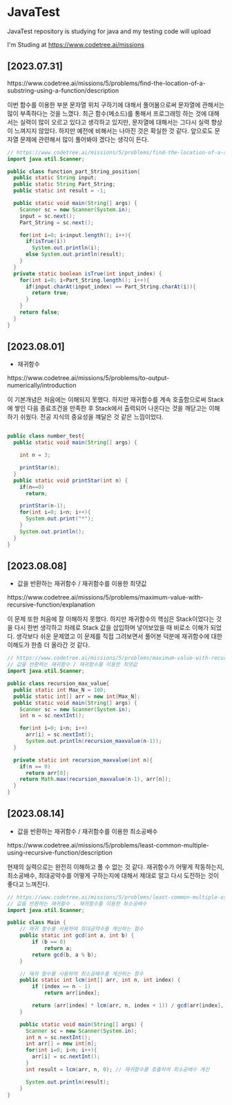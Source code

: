 # JavaTest

JavaTest repository is studying for java and my testing code will upload

I'm Studing at https://www.codetree.ai/missions

## [2023.07.31]

<p>https://www.codetree.ai/missions/5/problems/find-the-location-of-a-substring-using-a-function/description<p>
이번 함수를 이용한 부분 문자열 위치 구하기에 대해서 풀어봄으로써 문자열에 관해서는 많이 부족하다는 것을 느꼈다. 최근 함수(메소드)를 통해서 프로그래밍 하는 것에 대해서는 실력이 많이 오르고 있다고 생각하고 있지만, 문자열에 대해서는 그다시 실력 향상이 느껴지지 않았다. 하지만 예전에 비해서는 나아진 것은 확실한 것 같다. 앞으로도 문자열 문제에 관련해서 많이 풀어봐야 겠다는 생각이 든다.

```java
// https://www.codetree.ai/missions/5/problems/find-the-location-of-a-substring-using-a-function/description
import java.util.Scanner;

public class function_part_String_position{
  public static String input;
  public static String Part_String;
  public static int result = -1;

  public static void main(String[] args) {
    Scanner sc = new Scanner(System.in);
    input = sc.next();
    Part_String = sc.next();

    for(int i=0; i<input.length(); i++){
      if(isTrue(i))
        System.out.println(i);
      else System.out.println(result);
    }
  }
  private static boolean isTrue(int input_index) {
    for(int i=0; i<Part_String.length(); i++){
      if(input.charAt(input_index) == Part_String.charAt(i)){
        return true;
      }
    }
    return false;
  }
}
```

## [2023.08.01]

- 재귀함수
<p>https://www.codetree.ai/missions/5/problems/to-output-numerically/introduction</p>
이 기본개념은 처음에는 이해되지 못했다. 하지만 재귀함수를 계속 호출함으로써 Stack에 쌓인 다음 종료조건을 만족한 후 Stack에서 출력되어 나온다는 것을 깨닫고는 이해하기 쉬웠다. 전공 지식의 중요성을 꺠달은 것 같은 느낌이었다.

```java

public class number_test{
  public static void main(String[] args) {

    int n = 3;

    printStar(n);
  }
  public static void printStar(int n) {
    if(n==0)
      return;

    printStar(n-1);
    for(int i=0; i<n; i++){
      System.out.print("*");
    }
    System.out.println();
  }
}
```

## [2023.08.08]

- 값을 반환하는 재귀함수 / 재귀함수를 이용한 최댓값
<p>https://www.codetree.ai/missions/5/problems/maximum-value-with-recursive-function/explanation</p>
이 문제 또한 처음에 잘 이해하지 못했다. 하지만 재귀함수의 핵심은 Stack이었다는 것을 다시 한번 생각하고 차례로 Stack 값을 삽입하며 넣어보았을 때 비로소 이해가 되었다. 생각보다 쉬운 문제였고 이 문제를 직접 그려보면서 풀어본 덕분에 재귀함수에 대한 이해도가 한층 더 올라간 것 같다.

```java
// https://www.codetree.ai/missions/5/problems/maximum-value-with-recursive-function/explanation
// 값을 반환하는 재귀함수 / 재귀함수를 이용한 최댓값
import java.util.Scanner;

public class recursion_max_value{
  public static int Max_N = 100;
  public static int[] arr = new int[Max_N];
  public static void main(String[] args) {
    Scanner sc = new Scanner(System.in);
    int n = sc.nextInt();

    for(int i=0; i<n; i++)
      arr[i] = sc.nextInt();
      System.out.println(recursion_maxvalue(n-1));
  }

  private static int recursion_maxvalue(int n){
    if(n == 0)
      return arr[0];
    return Math.max(recursion_maxvalue(n-1), arr[n]);
  }
}
```

## [2023.08.14]

- 값을 반환하는 재귀함수 / 재귀함수를 이용한 최소공배수
<p>https://www.codetree.ai/missions/5/problems/least-common-multiple-using-recursive-function/description</p>

현재의 실력으로는 완전히 이해하고 풀 수 없는 것 같다. 재귀함수가 어떻게 작동하는지, 최소공배수, 최대공약수를 어떻게 구하는지에 대해서 제대로 알고 다시 도전하는 것이 좋다고 느껴진다.

```java
// https://www.codetree.ai/missions/5/problems/least-common-multiple-using-recursive-function/description
// 값을 반환하는 재귀함수 . 재귀함수를 이용한 촤소공배수
import java.util.Scanner;

public class Main {
    // 재귀 함수를 사용하여 최대공약수를 계산하는 함수
    public static int gcd(int a, int b) {
        if (b == 0)
            return a;
        return gcd(b, a % b);
    }

    // 재귀 함수를 사용하여 최소공배수를 계산하는 함수
    public static int lcm(int[] arr, int n, int index) {
        if (index == n - 1)
            return arr[index];

        return (arr[index] * lcm(arr, n, index + 1)) / gcd(arr[index], lcm(arr, n, index + 1));
    }

    public static void main(String[] args) {
      Scanner sc = new Scanner(System.in);
      int n = sc.nextInt();
      int arr[] = new int[n];
      for(int i=0; i<n; i++){
        arr[i] = sc.nextInt();
      }
      int result = lcm(arr, n, 0); // 재귀함수를 호출하여 최소공배수 계산

      System.out.println(result);
    }
}
```
